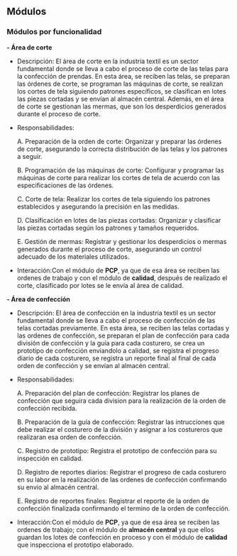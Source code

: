 ## Módulos

### Módulos por funcionalidad

**- Área de corte**

  - Descripción: El área de corte en la industria textil es un sector fundamental donde se lleva a cabo el proceso de corte de las telas para la confección de prendas. En esta área, se reciben las telas, se preparan las órdenes de corte, se programan las máquinas de corte, se realizan los cortes de tela siguiendo patrones específicos, se clasifican en lotes las piezas cortadas y se envían al almacén central. Además, en el área de corte se gestionan las mermas, que son los desperdicios generados durante el proceso de corte.
    
  - Responsabilidades:
    
    A.	Preparación de la orden de corte: Organizar y preparar las órdenes de corte, asegurando la correcta distribución de las telas y los patrones a seguir.
    
    B.	Programación de las máquinas de corte: Configurar y programar las máquinas de corte para realizar los cortes de tela de acuerdo con las especificaciones de las órdenes.
    
    C.	Corte de tela: Realizar los cortes de tela siguiendo los patrones establecidos y asegurando la precisión en las medidas.
    
    D.	Clasificación en lotes de las piezas cortadas: Organizar y clasificar las piezas cortadas según los patrones y tamaños requeridos.
    
    E.	Gestión de mermas: Registrar y gestionar los desperdicios o mermas generados durante el proceso de corte, asegurando un control adecuado de los materiales utilizados.
    
  - Interacción:Con el módulo de **PCP**, ya que de esa área se reciben las ordenes de trabajo y con el módulo de **calidad**, después de realizado el corte, clasificado por lotes se le envía al área de calidad.

**- Área de confección**

  - Descripción: El área de confección en la industria textil es un sector fundamental donde se lleva a cabo el proceso de confección de las telas cortadas previamente. En esta área, se reciben las telas cortadas y las ordenes de confección, se preparan el plan de confección para cada división de confección y la guía para cada costurero, se crea un prototipo de confección enviandolo a calidad, se registra el progreso diario de cada costurero, se registra un reporte final al final de cada orden de confección y se envían al almacén central.
    
  - Responsabilidades:
    
    A.	Preparación del plan de confección: Registrar los planes de confección que seguira cada division para la realización de la orden de confección recibida.
    
    B.	Preparación de la guía de confección: Registrar las intrucciones que debe realizar el costurero de la división y asignar a los costureros que realizaran esa orden de confección.
    
    C.	Registro de prototipo: Registra el prototipo de confección para su inspección en calidad.
    
    D.	Registro de reportes diarios: Registrar el progreso de cada costurero en su labor en la realización de las ordenes de confección confirmando su envio al almacén central.
    
    E.	Registro de reportes finales: Registrar el reporte de la orden de confección finalizada confirmando el termino de la orden de confección.
    
  - Interacción:Con el módulo de **PCP**, ya que de esa área se reciben las ordenes de trabajo; con el módulo de **almacén central** ya que ellos guardan los lotes de confección en proceso y con el módulo de **calidad** que inspecciona el prototipo elaborado.

